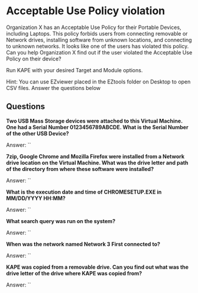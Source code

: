# Acceptable Use Policy violation

Organization X has an Acceptable Use Policy for their Portable Devices, including Laptops. This policy forbids users 
from connecting removable or Network drives, installing software from unknown locations, and connecting to unknown 
networks. It looks like one of the users has violated this policy. Can you help Organization X find out if the user 
violated the Acceptable Use Policy on their device? 

Run KAPE with your desired Target and Module options.

Hint: You can use EZviewer placed in the EZtools folder on Desktop to open CSV files.
Answer the questions below

## Questions

**Two USB Mass Storage devices were attached to this Virtual Machine. One had a Serial Number  0123456789ABCDE. What is the Serial Number of the other USB Device?**

Answer: ``

**7zip, Google Chrome and Mozilla Firefox were installed from a Network drive location on the Virtual Machine. What was the drive letter and path of the directory from where these software were installed?**

Answer: ``

**What is the execution date and time of CHROMESETUP.EXE in MM/DD/YYYY HH:MM?**

Answer: ``

**What search query was run on the system?**

Answer: ``

**When was the network named Network 3 First connected to?**

Answer: ``

**KAPE was copied from a removable drive. Can you find out what was the drive letter of the drive where KAPE was copied from?**

Answer: ``
